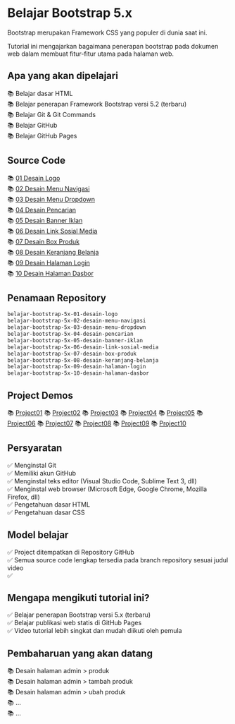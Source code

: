 #  Belajar Bootstrap 5.x 

Bootstrap merupakan Framework CSS yang populer di dunia saat ini. 

Tutorial ini mengajarkan bagaimana penerapan bootstrap pada dokumen web dalam membuat fitur-fitur utama pada halaman web.

## Apa yang akan dipelajari

📚 Belajar dasar HTML <br>
📚 Belajar penerapan Framework Bootstrap versi 5.2 (terbaru) <br>
📚 Belajar Git & Git Commands <br>
📚 Belajar GitHub <br>
📚 Belajar GitHub Pages <br>

## Source Code

📚 [01 Desain Logo](https://github.com/janzenfaidiban/Belajar-Bootstrap-5.x/tree/01-desain-logo)  
📚 [02 Desain Menu Navigasi](https://github.com/janzenfaidiban/Belajar-Bootstrap-5.x/tree/02-desain-menu-navigasi)  
📚 [03 Desain Menu Dropdown](https://github.com/janzenfaidiban/Belajar-Bootstrap-5.x/tree/03-desain-menu-dropdown)  
📚 [04 Desain Pencarian](https://github.com/janzenfaidiban/Belajar-Bootstrap-5.x/tree/04-desain-pencarian)  
📚 [05 Desain Banner Iklan](https://github.com/janzenfaidiban/Belajar-Bootstrap-5.x/tree/05-desain-banner-iklan)  
📚 [06 Desain Link Sosial Media](https://github.com/janzenfaidiban/Belajar-Bootstrap-5.x/tree/06-desain-link-sosial-media)  
📚 [07 Desain Box Produk](https://github.com/janzenfaidiban/Belajar-Bootstrap-5.x/tree/07-desain-box-produk)  
📚 [08 Desain Keranjang Belanja](https://github.com/janzenfaidiban/Belajar-Bootstrap-5.x/tree/08-desain-keranjang-belanja)  
📚 [09 Desain Halaman Login](https://github.com/janzenfaidiban/Belajar-Bootstrap-5.x/tree/09-desain-halaman-login)  
📚 [10 Desain Halaman Dasbor](https://github.com/janzenfaidiban/Belajar-Bootstrap-5.x/tree/10-desain-halaman-dasbor)  

## Penamaan Repository

```html
belajar-bootstrap-5x-01-desain-logo
belajar-bootstrap-5x-02-desain-menu-navigasi
belajar-bootstrap-5x-03-desain-menu-dropdown
belajar-bootstrap-5x-04-desain-pencarian
belajar-bootstrap-5x-05-desain-banner-iklan
belajar-bootstrap-5x-06-desain-link-sosial-media
belajar-bootstrap-5x-07-desain-box-produk
belajar-bootstrap-5x-08-desain-keranjang-belanja
belajar-bootstrap-5x-09-desain-halaman-login
belajar-bootstrap-5x-10-desain-halaman-dasbor
```

## Project Demos

📚 [Project01](janzenfaidiban.github.io/Belajar-Bootstrap-5.x/demo/project01/index.html)
📚 [Project02](janzenfaidiban.github.io/Belajar-Bootstrap-5.x/demo/project02/index.html)
📚 [Project03](janzenfaidiban.github.io/Belajar-Bootstrap-5.x/demo/project03/index.html)
📚 [Project04](janzenfaidiban.github.io/Belajar-Bootstrap-5.x/demo/project04/index.html)
📚 [Project05](janzenfaidiban.github.io/Belajar-Bootstrap-5.x/demo/project05/index.html)
📚 [Project06](janzenfaidiban.github.io/Belajar-Bootstrap-5.x/demo/project06/index.html)
📚 [Project07](janzenfaidiban.github.io/Belajar-Bootstrap-5.x/demo/project07/index.html)
📚 [Project08](janzenfaidiban.github.io/Belajar-Bootstrap-5.x/demo/project08/index.html)
📚 [Project09](janzenfaidiban.github.io/Belajar-Bootstrap-5.x/demo/project09/index.html)
📚 [Project10](janzenfaidiban.github.io/Belajar-Bootstrap-5.x/demo/project10/index.html)


## Persyaratan

✅ Menginstal Git <br>
✅ Memiliki akun GitHub <br>
✅ Menginstal teks editor (Visual Studio Code, Sublime Text 3, dll) <br>
✅ Menginstal web browser (Microsoft Edge, Google Chrome, Mozilla Firefox, dll) <br>
✅ Pengetahuan dasar HTML <br>
✅ Pengetahuan dasar CSS <br>


## Model belajar

✅ Project ditempatkan di Repository GitHub <br>
✅ Semua source code lengkap tersedia pada branch repository sesuai judul video <br>
✅ 

## Mengapa mengikuti tutorial ini?

✅ Belajar penerapan Bootstrap versi 5.x (terbaru) <br>
✅ Belajar publikasi web statis di GitHub Pages <br>
✅ Video tutorial lebih singkat dan mudah diikuti oleh pemula <br>

## Pembaharuan yang akan datang

📚 Desain halaman admin > produk <br>
📚 Desain halaman admin > tambah produk <br>
📚 Desain halaman admin > ubah produk <br>
📚 ... <br>
📚 ... <br>